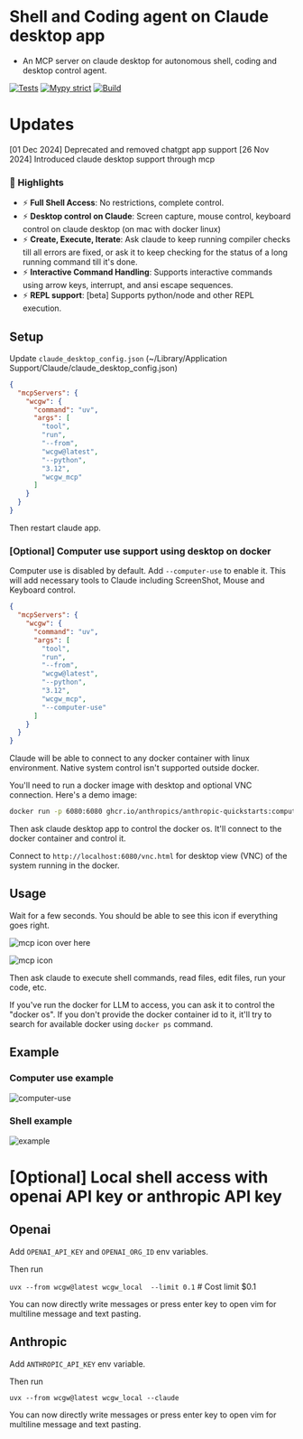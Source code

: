 # Shell and Coding agent on Claude desktop app

- An MCP server on claude desktop for autonomous shell, coding and desktop control agent.

[![Tests](https://github.com/rusiaaman/wcgw/actions/workflows/python-tests.yml/badge.svg?branch=main)](https://github.com/rusiaaman/wcgw/actions/workflows/python-tests.yml)
[![Mypy strict](https://github.com/rusiaaman/wcgw/actions/workflows/python-types.yml/badge.svg?branch=main)](https://github.com/rusiaaman/wcgw/actions/workflows/python-types.yml)
[![Build](https://github.com/rusiaaman/wcgw/actions/workflows/python-publish.yml/badge.svg)](https://github.com/rusiaaman/wcgw/actions/workflows/python-publish.yml)

# Updates

[01 Dec 2024] Deprecated and removed chatgpt app support
[26 Nov 2024] Introduced claude desktop support through mcp

### 🚀 Highlights

- ⚡ **Full Shell Access**: No restrictions, complete control.
- ⚡ **Desktop control on Claude**: Screen capture, mouse control, keyboard control on claude desktop (on mac with docker linux)
- ⚡ **Create, Execute, Iterate**: Ask claude to keep running compiler checks till all errors are fixed, or ask it to keep checking for the status of a long running command till it's done.
- ⚡ **Interactive Command Handling**: Supports interactive commands using arrow keys, interrupt, and ansi escape sequences.
- ⚡ **REPL support**: [beta] Supports python/node and other REPL execution.

## Setup

Update `claude_desktop_config.json` (~/Library/Application Support/Claude/claude_desktop_config.json)

```json
{
  "mcpServers": {
    "wcgw": {
      "command": "uv",
      "args": [
        "tool",
        "run",
        "--from",
        "wcgw@latest",
        "--python",
        "3.12",
        "wcgw_mcp"
      ]
    }
  }
}
```

Then restart claude app.

### [Optional] Computer use support using desktop on docker

Computer use is disabled by default. Add `--computer-use` to enable it. This will add necessary tools to Claude including ScreenShot, Mouse and Keyboard control.

```json
{
  "mcpServers": {
    "wcgw": {
      "command": "uv",
      "args": [
        "tool",
        "run",
        "--from",
        "wcgw@latest",
        "--python",
        "3.12",
        "wcgw_mcp",
        "--computer-use"
      ]
    }
  }
}
```

Claude will be able to connect to any docker container with linux environment. Native system control isn't supported outside docker.

You'll need to run a docker image with desktop and optional VNC connection. Here's a demo image:

```sh
docker run -p 6080:6080 ghcr.io/anthropics/anthropic-quickstarts:computer-use-demo-latest
```

Then ask claude desktop app to control the docker os. It'll connect to the docker container and control it.

Connect to `http://localhost:6080/vnc.html` for desktop view (VNC) of the system running in the docker.

## Usage

Wait for a few seconds. You should be able to see this icon if everything goes right.

![mcp icon](https://github.com/rusiaaman/wcgw/blob/main/static/rocket-icon.png?raw=true)
over here

![mcp icon](https://github.com/rusiaaman/wcgw/blob/main/static/claude-ss.jpg?raw=true)

Then ask claude to execute shell commands, read files, edit files, run your code, etc.

If you've run the docker for LLM to access, you can ask it to control the "docker os". If you don't provide the docker container id to it, it'll try to search for available docker using `docker ps` command.

## Example

### Computer use example

![computer-use](https://github.com/rusiaaman/wcgw/blob/main/static/computer-use.jpg?raw=true)

### Shell example

![example](https://github.com/rusiaaman/wcgw/blob/main/static/example.jpg?raw=true)

# [Optional] Local shell access with openai API key or anthropic API key

## Openai

Add `OPENAI_API_KEY` and `OPENAI_ORG_ID` env variables.

Then run

`uvx --from wcgw@latest wcgw_local  --limit 0.1` # Cost limit $0.1

You can now directly write messages or press enter key to open vim for multiline message and text pasting.

## Anthropic

Add `ANTHROPIC_API_KEY` env variable.

Then run

`uvx --from wcgw@latest wcgw_local --claude`

You can now directly write messages or press enter key to open vim for multiline message and text pasting.
